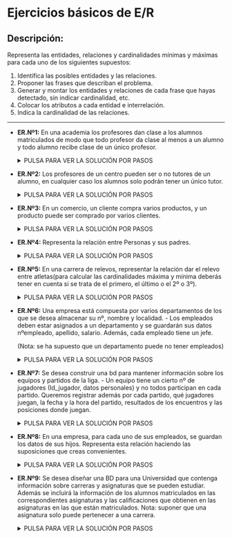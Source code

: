 # Ejercicios básicos de E/R
## Descripción:
Representa las entidades, relaciones y cardinalidades mínimas y máximas para cada uno de los siguientes supuestos:

1. Identifica las posibles entidades y las relaciones.
2. Proponer las frases que describan el problema.
3. Generar y montar los entidades y relaciones de cada frase que hayas detectado, sin indicar cardinalidad, etc.
4. Colocar los atributos a cada entidad e interrelación.
5. Indica la cardinalidad de las relaciones.

- - -

- **ER.Nº1:** En una academia los profesores dan clase a los alumnos matriculados de modo que todo profesor da clase al menos a un alumno y todo alumno recibe clase de un único profesor.

  <details>
      <summary>PULSA PARA VER LA SOLUCIÓN POR PASOS</summary>
        <details>
          <summary>PASO 1</summary>
            </br>
              <img src="https://github.com/samugd17/base-datos-bae-/blob/main/TAREAS/Tarea5/Ejercicio%201/IMG/ER.n%C2%BA1.PASO1.drawio.png">
            </br>
        </details>
        <details>
        <summary>PASO 2</summary>
          </br>
            Queremos saber el número de profesores y alumnos que pueden dar y recibir respectivamente, clases en una academia.
          </br>
        </details>
        <details>
        <summary>PASO 3</summary>
          </br>
            <img src="https://github.com/samugd17/base-datos-bae-/blob/main/TAREAS/Tarea5/Ejercicio%201/IMG/ER.n%C2%BA1.PASO3.drawio.png">
          </br>
        </details>
        <details>
        <summary>PASO 4</summary>
          </br>
             Aquí nos saltamos el paso 4 al no haber atributos que asignar a nuestras entidades y relaciones.
          </br>
        </details>
        <details>
        <summary>PASO 5</summary>
          </br>
            <img src="https://github.com/samugd17/base-datos-bae-/blob/main/TAREAS/Tarea5/Ejercicio%201/IMG/ER.n%C2%BA1.PASO5.drawio.png">
          </br>
        </details>

  </details>     

- **ER.Nº2:** Los profesores de un centro pueden ser o no tutores de un alumno, en cualquier caso los alumnos solo podrán tener un único tutor.

  <details>
      <summary>PULSA PARA VER LA SOLUCIÓN POR PASOS</summary>
        <details>
          <summary>PASO 1</summary>
            </br>
              <img src="https://github.com/samugd17/base-datos-bae-/blob/main/TAREAS/Tarea5/Ejercicio%201/IMG/ER.n%C2%BA2.PASO1.drawio.png">
            </br>
        </details>
        <details>
        <summary>PASO 2</summary>
          </br>
            Queremos saber los tutores que pueden tener los alumnos de un centro.
          </br>
        </details>
        <details>
        <summary>PASO 3</summary>
          </br>
            <img src="https://github.com/samugd17/base-datos-bae-/blob/main/TAREAS/Tarea5/Ejercicio%201/IMG/ER.n%C2%BA2.PASO3.drawio.png">
          </br>
        </details>
        <details>
        <summary>PASO 4</summary>
          </br>
             Aquí nos saltamos el paso 4 al no haber atributos que asignar a nuestras entidades y relaciones.
          </br>
        </details>
        <details>
        <summary>PASO 5</summary>
          </br>
            <img src="https://github.com/samugd17/base-datos-bae-/blob/main/TAREAS/Tarea5/Ejercicio%201/IMG/ER.n%C2%BA2.PASO5.drawio.png">
          </br>
        </details>

  </details>     


- **ER.Nº3:** En un comercio, un cliente compra varios productos, y un producto puede ser comprado por varios clientes.
  
  <details>
      <summary>PULSA PARA VER LA SOLUCIÓN POR PASOS</summary>
        <details>
          <summary>PASO 1</summary>
            </br>
              <img src="https://github.com/samugd17/base-datos-bae-/blob/main/TAREAS/Tarea5/Ejercicio%201/IMG/ER.n%C2%BA3.PASO1.drawio.png">
            </br>
        </details>
        <details>
        <summary>PASO 2</summary>
          </br>
           Queremos conocer la relación existente entre el número de productos que pueden adquirir los clientes de un comercio y cuantos pueden ser vendidos en total.
          </br>
        </details>
        <details>
        <summary>PASO 3</summary>
          </br>
            <img src="https://github.com/samugd17/base-datos-bae-/blob/main/TAREAS/Tarea5/Ejercicio%201/IMG/ER.n%C2%BA3.PASO3.drawio.png">
          </br>
        </details>
        <details>
        <summary>PASO 4</summary>
          </br>
             Aquí nos saltamos el paso 4 al no haber atributos que asignar a nuestras entidades y relaciones.
          </br>
        </details>
        <details>
        <summary>PASO 5</summary>
          </br>
            <img src="https://github.com/samugd17/base-datos-bae-/blob/main/TAREAS/Tarea5/Ejercicio%201/IMG/ER.n%C2%BA3.PASO5.drawio.png">
          </br>
        </details>

  </details>     


- **ER.Nº4:** Representa la relación entre Personas y sus padres.

  <details>
      <summary>PULSA PARA VER LA SOLUCIÓN POR PASOS</summary>
        <details>
          <summary>PASO 1</summary>
            </br>
              <img src="https://github.com/samugd17/base-datos-bae-/blob/main/TAREAS/Tarea5/Ejercicio%201/IMG/ER.n%C2%BA4.PASO1.drawio.png">
            </br>
        </details>
        <details>
        <summary>PASO 2</summary>
          </br>
            Queremos saber la relación que puede existir entre personas y sus padres.
          </br>
        </details>
        <details>
        <summary>PASO 3</summary>
          </br>
            <img src="https://github.com/samugd17/base-datos-bae-/blob/main/TAREAS/Tarea5/Ejercicio%201/IMG/ER.n%C2%BA4.PASO3.drawio.png">
          </br>
        </details>
        <details>
        <summary>PASO 4</summary>
          </br>
             Aquí nos saltamos el paso 4 al no haber atributos que asignar a nuestras entidades y relaciones.
          </br>
        </details>
        <details>
        <summary>PASO 5</summary>
          </br>
            <img src="https://github.com/samugd17/base-datos-bae-/blob/main/TAREAS/Tarea5/Ejercicio%201/IMG/ER.n%C2%BA4.PASO5.drawio.png">
          </br>
        </details>

  </details>     


- **ER.Nº5:** En una carrera de relevos, representar la relación dar el relevo entre atletas(para calcular las cardinalidades máxima y mínima deberás tener en cuenta si se trata de el primero, el último o el 2º o 3º).

  <details>
      <summary>PULSA PARA VER LA SOLUCIÓN POR PASOS</summary>
        <details>
          <summary>PASO 1</summary>
            </br>
              <img src="https://github.com/samugd17/base-datos-bae-/blob/main/TAREAS/Tarea5/Ejercicio%201/IMG/ER.n%C2%BA5.PASO1.drawio.png">
            </br>
        </details>
        <details>
        <summary>PASO 2</summary>
          </br>
            Queremos conocer la relación existente entre los atletas de una carrera que se dan el relevo entre si.
          </br>
        </details>
        <details>
        <summary>PASO 3</summary>
          </br>
            <img src="https://github.com/samugd17/base-datos-bae-/blob/main/TAREAS/Tarea5/Ejercicio%201/IMG/ER.n%C2%BA5.PASO3.drawio.png">
          </br>
        </details>
        <details>
        <summary>PASO 4</summary>
          </br>
             Aquí nos saltamos el paso 4 al no haber atributos que asignar a nuestras entidades y relaciones.
          </br>
        </details>
        <details>
        <summary>PASO 5</summary>
          </br>
            <img src="https://github.com/samugd17/base-datos-bae-/blob/main/TAREAS/Tarea5/Ejercicio%201/IMG/ER.n%C2%BA5.PASO5.drawio.png">
          </br>
        </details>

  </details>     


- **ER.Nº6:** Una empresa está compuesta por varios departamentos de los que se desea almacenar su nº, nombre y localidad. - Los empleados deben estar asignados a un departamento y se guardarán sus datos nºempleado, apellido, salario. Además, cada empleado tiene un jefe.

  (Nota: se ha supuesto que un departamento puede no tener empleados)
 
  <details>
      <summary>PULSA PARA VER LA SOLUCIÓN POR PASOS</summary>
        <details>
          <summary>PASO 1</summary>
            </br>
              <img src="https://github.com/samugd17/base-datos-bae-/blob/main/TAREAS/Tarea5/Ejercicio%201/IMG/ER.n%C2%BA6.PASO1.drawio.png">
            </br>
        </details>
        <details>
        <summary>PASO 2</summary>
          </br>
            Deseamos conocer el número de departamentos y empleados asignado a cada uno de ellos. Además, tendremos en cuenta a los diferentes jefes de los empleados.
          </br>
        </details>
        <details>
        <summary>PASO 3</summary>
          </br>
            <img src="https://github.com/samugd17/base-datos-bae-/blob/main/TAREAS/Tarea5/Ejercicio%201/IMG/ER.n%C2%BA6.PASO3.drawio.png">
          </br>
        </details>
        <details>
        <summary>PASO 4</summary>
          </br>
            <img src="https://github.com/samugd17/base-datos-bae-/blob/main/TAREAS/Tarea5/Ejercicio%201/IMG/ER.n%C2%BA6.PASO4.drawio.png">
          </br>
        </details>
        <details>
        <summary>PASO 5</summary>
          </br>
            <img src="https://github.com/samugd17/base-datos-bae-/blob/main/TAREAS/Tarea5/Ejercicio%201/IMG/ER.n%C2%BA6.PASO5.drawio.png">
          </br>
        </details>

  </details>     


- **ER.Nº7:** Se desea construir una bd para mantener información sobre los equipos y partidos de la liga. - Un equipo tiene un cierto nº de jugadores (Id_jugador, datos personales) y no todos participan en cada partido. Queremos registrar además por cada partido, qué jugadores juegan, la fecha y la hora del partido, resultados de los encuentros y las posiciones donde juegan.

  <details>
      <summary>PULSA PARA VER LA SOLUCIÓN POR PASOS</summary>
        <details>
          <summary>PASO 1</summary>
            </br>
              <img src="https://github.com/samugd17/base-datos-bae-/blob/main/TAREAS/Tarea5/Ejercicio%201/IMG/ER.n%C2%BA7.PASO1.drawio.png">
            </br>
        </details>
        <details>
        <summary>PASO 2</summary>
          </br>
            Deseamos conocer el número de jugadores que pertenecen a los equipos de una liga y cuantosa de éstos participan en los diferentes partidos.
          </br>
        </details>
        <details>
        <summary>PASO 3</summary>
          </br>
            <img src="https://github.com/samugd17/base-datos-bae-/blob/main/TAREAS/Tarea5/Ejercicio%201/IMG/ER.n%C2%BA7.PASO3.drawio.png">
          </br>
        </details>
        <details>
        <summary>PASO 4</summary>
          </br>
             <img src="https://github.com/samugd17/base-datos-bae-/blob/main/TAREAS/Tarea5/Ejercicio%201/IMG/ER.n%C2%BA7.PASO4.drawio.png">
          </br>
        </details>
        <details>
        <summary>PASO 5</summary>
          </br>
            <img src="https://github.com/samugd17/base-datos-bae-/blob/main/TAREAS/Tarea5/Ejercicio%201/IMG/ER.n%C2%BA7.PASO5.drawio.png">
          </br>
        </details>

  </details>     

- **ER.Nº8:** En una empresa, para cada uno de sus empleados, se guardan los datos de sus hijos. Representa esta relación haciendo las suposiciones que creas convenientes.

  <details>
      <summary>PULSA PARA VER LA SOLUCIÓN POR PASOS</summary>
        <details>
          <summary>PASO 1</summary>
            </br>
              <img src="">
            </br>
        </details>
        <details>
        <summary>PASO 2</summary>
          </br>
            
          </br>
        </details>
        <details>
        <summary>PASO 3</summary>
          </br>
            <img src="">
          </br>
        </details>
        <details>
        <summary>PASO 4</summary>
          </br>
             Aquí nos saltamos el paso 4 al no haber atributos que asignar a nuestras entidades y relaciones.
          </br>
        </details>
        <details>
        <summary>PASO 5</summary>
          </br>
            <img src="https://github.com/samugd17/base-datos-bae-/blob/main/TAREAS/Tarea5/Ejercicio%201/IMG/ER.n%C2%BA8.PASO5.drawio.png">
          </br>
        </details>

  </details>     


- **ER.Nº9:** Se desea diseñar una BD para una Universidad que contenga información sobre carreras y asignaturas que se pueden estudiar. Además se incluirá la información de los alumnos matriculados en las correspondientes asignaturas y las calificaciones que obtienen en las asignaturas en las que están matriculados. Nota: suponer que una asignatura solo puede pertenecer a una carrera.

  <details>
      <summary>PULSA PARA VER LA SOLUCIÓN POR PASOS</summary>
        <details>
          <summary>PASO 1</summary>
            </br>
              <img src="https://github.com/samugd17/base-datos-bae-/blob/main/TAREAS/Tarea5/Ejercicio%201/IMG/ER.n%C2%BA9.PASO1.drawio.png">
            </br>
        </details>
        <details>
        <summary>PASO 2</summary>
          </br>
            Deseamos conocer el número de alumnos que pueden estar matriculados en una asignatura y cuantas de estas asignaturas pertenecen a las diferentes carreras.
          </br>
        </details>
        <details>
        <summary>PASO 3</summary>
          </br>
            <img src="https://github.com/samugd17/base-datos-bae-/blob/main/TAREAS/Tarea5/Ejercicio%201/IMG/ER.n%C2%BA9.PASO3.drawio.png">
          </br>
        </details>
        <details>
        <summary>PASO 4</summary>
          </br>
            <img src="https://github.com/samugd17/base-datos-bae-/blob/main/TAREAS/Tarea5/Ejercicio%201/IMG/ER.n%C2%BA9.PASO4.drawio.png">
          </br>
        </details>
        <details>
        <summary>PASO 5</summary>
          </br>
            <img src="https://github.com/samugd17/base-datos-bae-/blob/main/TAREAS/Tarea5/Ejercicio%201/IMG/ER.n%C2%BA9.PASO5.drawio.png">
          </br>
        </details>

  </details>     


 </div>
